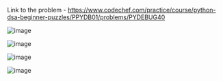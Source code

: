 Link to the problem - https://www.codechef.com/practice/course/python-dsa-beginner-puzzles/PPYDB01/problems/PYDEBUG40


![image](https://github.com/Haleshot/Competitive-Programming/assets/57552973/b53ad3c3-3a02-4196-ab00-7e4d48f519da)

![image](https://github.com/Haleshot/Competitive-Programming/assets/57552973/1e9c781b-f9a6-4665-9eec-593d8ea7b4c2)

![image](https://github.com/Haleshot/Competitive-Programming/assets/57552973/a46d899f-fc67-4173-92a5-5f981534ad31)

![image](https://github.com/Haleshot/Competitive-Programming/assets/57552973/e60422b1-a7a1-405e-b530-fb851f6f25fc)
